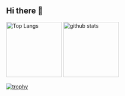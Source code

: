 ## Hi there 👋

<!-- - 🔭 I’m currently working on ...
- 🌱 I’m currently learning ...
- 👯 I’m looking to collaborate on ...
- 🤔 I’m looking for help with ...
- 💬 Ask me about ...
- 📫 How to reach me: ...
- 😄 Pronouns: ...
- ⚡ Fun fact: ... -->

<p align="left"> 
  <img alt="Top Langs" height="150px" src="https://github-readme-stats.vercel.app/api/top-langs/?username={kyatomaru}&layout=compact&count_private=true&show_icons=true&theme=onedark" />
  <img alt="github stats" height="150px" src="https://github-readme-stats.vercel.app/api?username={kyatomaru}&count_private=true&show_icons=true&show_icons=true&theme=onedark" />
</p>

[![trophy](https://github-profile-trophy.vercel.app/?username={kyatomaru}&theme=onedark&column=7
)](https://github.com/ryo-ma/github-profile-trophy)
